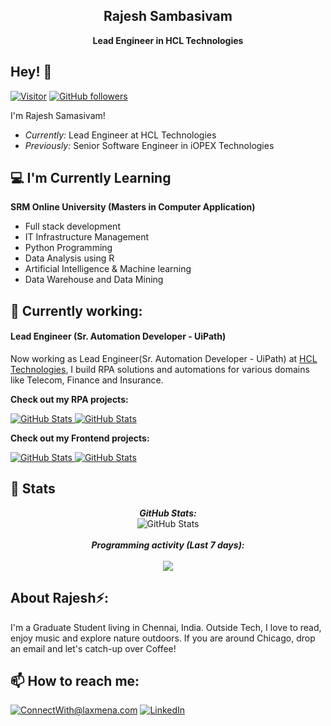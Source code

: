 <h2 align='center'>Rajesh Sambasivam</h2>
<p align='center'><b>Lead Engineer in HCL Technologies</b></p>

<h2>Hey! 👋</h2>

[![Visitor](https://visitor-badge.laobi.icu/badge?page_id=rajbca00.rajbca00)](https://github.com/rajbca00) [![GitHub followers](https://img.shields.io/github/followers/rajbca00.svg?style=social&label=Follow)](https://github.com/rajbca00?tab=followers)

I'm Rajesh Samasivam! 
- <i>Currently:</i> Lead Engineer at HCL Technologies 
- <i>Previously:</i> Senior Software Engineer in iOPEX Technologies

<h2>💻 I'm Currently Learning</h2>

__SRM Online University (Masters in Computer Application)__
- Full stack development
- IT Infrastructure Management
- Python Programming
- Data Analysis using R
- Artificial Intelligence & Machine learning
- Data Warehouse and Data Mining


<h2>💼 Currently working:</h2>
<h4>Lead Engineer (Sr. Automation Developer - UiPath)</h4>

Now working as Lead Engineer(Sr. Automation Developer - UiPath) at [HCL Technologies](https://www.hcltech.com/), I build RPA solutions and automations for various domains like Telecom, Finance and Insurance.

__Check out my RPA projects:__

<div>
  <p>
    <a href="https://github.com/rajbca00/UiPath-Zoom-Integration">
      <img src="https://github-readme-stats.vercel.app/api/pin/?username=rajbca00&repo=UiPath-Zoom-Integration" alt="GitHub Stats" />
    </a>
    <a href="https://github.com/rajbca00/UiPath_Multi_Browser_Automation ">
      <img src="https://github-readme-stats.vercel.app/api/pin/?username=rajbca00&repo=UiPath_Multi_Browser_Automation" alt="GitHub Stats" />
    </a>
  </p>
</div>

__Check out my Frontend projects:__

<div>
  <p>
    <a href="https://github.com/rajbca00/advice-generator-app-main">
      <img src="https://github-readme-stats.vercel.app/api/pin/?username=rajbca00&repo=advice-generator-app-main" alt="GitHub Stats" />
    </a>
    <a href="https://github.com/rajbca00/FAQ-accordion-card ">
      <img src="https://github-readme-stats.vercel.app/api/pin/?username=rajbca00&repo=FAQ-accordion-card" alt="GitHub Stats" />
    </a>
  </p>
</div>

<h2>👀 Stats</h2>

<div>
  
  <p align="center">
  <b><em>GitHub Stats:</em></b> <br/>
    <img src="https://github-readme-streak-stats.herokuapp.com/?user=rajbca00" alt="GitHub Stats" /> <br/><br/>
  <b><em>Programming activity (Last 7 days):</em></b> <br/><br/>
    <img src="https://github-readme-stats.vercel.app/api/top-langs/?username=rajbca00&layout=compact">
  </p>
</div>


<h2> About Rajesh⚡:</h2>

I'm a Graduate Student living in Chennai, India. Outside Tech, I love to read, enjoy music and explore nature outdoors. If you are around Chicago, drop an email and let's catch-up over Coffee!
 

<h2>📫 How to reach me: </h2>

<a href="mailto:rajbca00@gmail.com">![ConnectWith@laxmena.com](https://img.shields.io/badge/Gmail-D14836?style=for-the-badge&logo=gmail&logoColor=white)</a> <a href="https://www.linkedin.com/in/rajesh-sambasivam">![LinkedIn](https://img.shields.io/badge/LinkedIn-0077B5?style=for-the-badge&logo=linkedin&logoColor=white)</a>